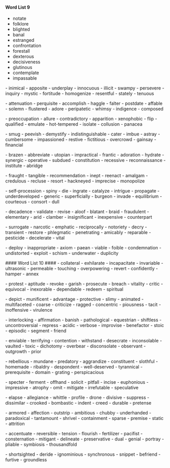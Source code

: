 #### Word List 9 #####
- notate
- folklore
- blighted
- banal
- estranged
- confrontation
- forestall
- dexterous
- decisiveness
- glutinous
- contemplate
- impassable
<p>
- inimical
- apposite
- underplay
- innocuous
- illicit
- swampy
- persevere
- inquiry
- mystic
- fortitude
- homogenize
- resentful
- stately
- tenuous
<p>
- attenuation
- perquisite
- accomplish
- haggle
- falter
- postdate
- affable
- solemn
- flustered
- adore
- peripatetic
- whimsy
- indigence
- composed
<p>
- preoccupation
- allure
- contradictory
- apparition
- xenophobic
- flip
- qualified
- emulate
- hot-tempered
- isolate
- collusion
- panacea
<p>
- smug
- peevish
- demystify
- indistinguishable
- cater
- imbue
- astray
- cumbersome
- impassioned
- restive
- fictitious
- overcrowd
- gainsay
- financial
<p>
- brazen
- abbreviate
- utopian
- impractical
- frantic
- adoration
- hydrate
- synergic
- operative
- subdued
- constitution
- recessive
- reconnaissance
- institute
- abridge
<p>
- fraught
- tangible
- recommendation
- inept
- reenact
- amalgam
- credulous
- recluse
- resort
- hackneyed
- imprecise
- monopolize
<p>
- self-procession
- spiny
- die
- ingrate
- catalyze
- intrigue
- propagate
- underdeveloped
- generic
- superficially
- burgeon
- invade
- equilibrium
- courteous
- consort
- dull
<p>
- decadence
- validate
- revise
- aloof
- blatant
- braid
- fraudulent
- elementary
- arid
- clamber
- insignificant
- inexpensive
- counterpart
<p>
- surrogate
- narcotic
- emphatic
- reciprocally
- notoriety
- decry
- transient
- restore
- phlegmatic
- penetrating
- amicably
- reparable
- pesticide
- decelerate
- vital
<p>
- deploy
- inappropriate
- axiom
- paean
- viable
- foible
- condemnation
- undistorted
- exploit
- schism
- underwater
- duplicity
</p>
#### Word List 10 ####
- collateral
- exhilarate
- incapacitate
- invariable
- ultrasonic
- permeable
- touching
- overpowering
- revert
- confidently
- hamper
- annex
<p>
- protest
- aptitude
- revoke
- garish
- prosecute
- breach
- vitality
- critic
- equivocal
- inexorable
- dependable
- redeem
- spiritual
<p>
- depict
- munificent
- advantage
- protective
- slimy
- animated
- multifaceted
- coarse
- criticize
- ragged
- concentric
- piousness
- tacit
- inoffensive
- virulence
<p>
- interlocking
- affirmation
- banish
- pathological
- equestrian
- shiftless
- uncontroversial
- repress
- acidic
- verbose
- improvise
- benefactor
- stoic
- episodic
- segment
- friend
<p>
- enviable
- terrifying
- contention
- withstand
- desecrate
- inconsolable
- vaulted
- toxic
- dichotomy
- overbear
- disconsolate
- observant
- outgrowth
- prior
<p>
- rebellious
- mundane
- predatory
- aggrandize
- constituent
- slothful
- homemade
- ribaldry
- despondent
- well-deserved
- tyrannical
- prerequisite
- domain
- grating
- perspicacious
<p>
- specter
- ferment
- offhand
- solicit
- pitfall
- incise
- euphonious
- impressive
- atrophy
- omit
- mitigate
- irrefutable
- speculative
<p>
- elapse
- allegiance
- whittle
- profile
- drone
- divisive
- suppress
- dissimilar
- crooked
- bombastic
- indent
- creed
- durable
- pretense
<p>
- armored
- affection
- outstrip
- ambitious
- chubby
- underhanded
- paradoxical
- tantamount
- shrivel
- containment
- sparse
- premise
- static
- attrition
<p>
- accentuate
- reversible
- tension
- flourish
- fertilizer
- pacifist
- consternation
- mitigant
- delineate
- preservative
- dual
- genial
- portray
- pliable
- symbiosis
- thousandfold
<p>
- shortsighted
- deride
- ignominious
- synchronous
- snippet
- befriend
- furtive
- groundless

